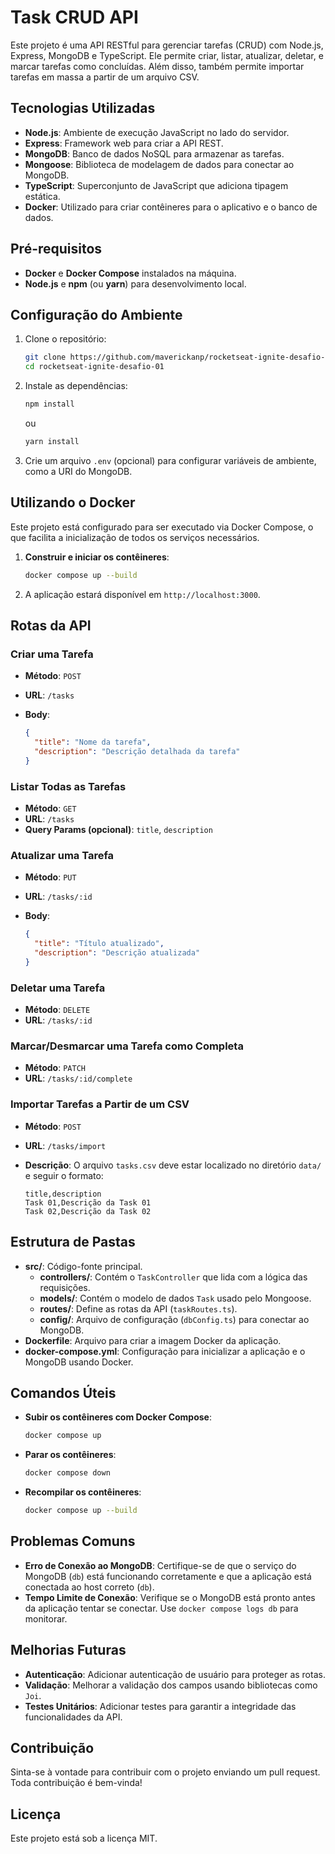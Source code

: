 # Task CRUD API

Este projeto é uma API RESTful para gerenciar tarefas (CRUD) com Node.js, Express, MongoDB e TypeScript. Ele permite criar, listar, atualizar, deletar, e marcar tarefas como concluídas. Além disso, também permite importar tarefas em massa a partir de um arquivo CSV.

## Tecnologias Utilizadas

- **Node.js**: Ambiente de execução JavaScript no lado do servidor.
- **Express**: Framework web para criar a API REST.
- **MongoDB**: Banco de dados NoSQL para armazenar as tarefas.
- **Mongoose**: Biblioteca de modelagem de dados para conectar ao MongoDB.
- **TypeScript**: Superconjunto de JavaScript que adiciona tipagem estática.
- **Docker**: Utilizado para criar contêineres para o aplicativo e o banco de dados.

## Pré-requisitos

- **Docker** e **Docker Compose** instalados na máquina.
- **Node.js** e **npm** (ou **yarn**) para desenvolvimento local.

## Configuração do Ambiente

1. Clone o repositório:

   ```sh
   git clone https://github.com/maverickanp/rocketseat-ignite-desafio-01.git
   cd rocketseat-ignite-desafio-01
   ```

2. Instale as dependências:

   ```sh
   npm install
   ```

   ou

   ```sh
   yarn install
   ```

3. Crie um arquivo `.env` (opcional) para configurar variáveis de ambiente, como a URI do MongoDB.

## Utilizando o Docker

Este projeto está configurado para ser executado via Docker Compose, o que facilita a inicialização de todos os serviços necessários.

1. **Construir e iniciar os contêineres**:

   ```sh
   docker compose up --build
   ```

2. A aplicação estará disponível em `http://localhost:3000`.

## Rotas da API

### Criar uma Tarefa

- **Método**: `POST`
- **URL**: `/tasks`
- **Body**:
  
  ```json
  {
    "title": "Nome da tarefa",
    "description": "Descrição detalhada da tarefa"
  }
  ```

### Listar Todas as Tarefas

- **Método**: `GET`
- **URL**: `/tasks`
- **Query Params (opcional)**: `title`, `description`

### Atualizar uma Tarefa

- **Método**: `PUT`
- **URL**: `/tasks/:id`
- **Body**:
  
  ```json
  {
    "title": "Título atualizado",
    "description": "Descrição atualizada"
  }
  ```

### Deletar uma Tarefa

- **Método**: `DELETE`
- **URL**: `/tasks/:id`

### Marcar/Desmarcar uma Tarefa como Completa

- **Método**: `PATCH`
- **URL**: `/tasks/:id/complete`

### Importar Tarefas a Partir de um CSV

- **Método**: `POST`
- **URL**: `/tasks/import`
- **Descrição**: O arquivo `tasks.csv` deve estar localizado no diretório `data/` e seguir o formato:
  
  ```csv
  title,description
  Task 01,Descrição da Task 01
  Task 02,Descrição da Task 02
  ```

## Estrutura de Pastas

- **src/**: Código-fonte principal.
  - **controllers/**: Contém o `TaskController` que lida com a lógica das requisições.
  - **models/**: Contém o modelo de dados `Task` usado pelo Mongoose.
  - **routes/**: Define as rotas da API (`taskRoutes.ts`).
  - **config/**: Arquivo de configuração (`dbConfig.ts`) para conectar ao MongoDB.
- **Dockerfile**: Arquivo para criar a imagem Docker da aplicação.
- **docker-compose.yml**: Configuração para inicializar a aplicação e o MongoDB usando Docker.

## Comandos Úteis

- **Subir os contêineres com Docker Compose**:
  
  ```sh
  docker compose up
  ```

- **Parar os contêineres**:
  
  ```sh
  docker compose down
  ```

- **Recompilar os contêineres**:
  
  ```sh
  docker compose up --build
  ```

## Problemas Comuns

- **Erro de Conexão ao MongoDB**: Certifique-se de que o serviço do MongoDB (`db`) está funcionando corretamente e que a aplicação está conectada ao host correto (`db`).
- **Tempo Limite de Conexão**: Verifique se o MongoDB está pronto antes da aplicação tentar se conectar. Use `docker compose logs db` para monitorar.

## Melhorias Futuras

- **Autenticação**: Adicionar autenticação de usuário para proteger as rotas.
- **Validação**: Melhorar a validação dos campos usando bibliotecas como `Joi`.
- **Testes Unitários**: Adicionar testes para garantir a integridade das funcionalidades da API.

## Contribuição

Sinta-se à vontade para contribuir com o projeto enviando um pull request. Toda contribuição é bem-vinda!

## Licença

Este projeto está sob a licença MIT.
